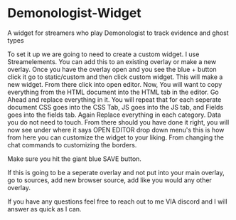 # Demonologist-Widget
A widget for streamers who play Demonologist to track evidence and ghost types


To set it up we are going to need to create a custom widget.
I use Streamelements. You can add this to an existing overlay or make a new overlay.
Once you have the overlay open and you see the blue + button click it go to static/custom and then click custom widget.
This will make a new widget. From there click into open editor.
Now, You will want to copy everything from the HTML document into the HTML tab in the editor. Go Ahead and replace everything in it.
You will repeat that for each seperate document CSS goes into the CSS Tab, JS goes into the JS tab, and Fields goes into the fields tab.
Again Replace everything in each category. Data you do not need to touch.
From there should you have done it right, you will now see under where it says OPEN EDITOR drop down menu's this is how from here you can customize the widget to your
liking. From changing the chat commands to customizing the borders.


Make sure you hit the giant blue SAVE button.


If this is going to be a seperate overlay and not put into your main overlay, go to sources, add new browser source, add like you would any other overlay.

If you have any questions feel free to reach out to me VIA discord and I will answer as quick as I can.
